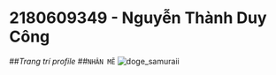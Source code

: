 # 2180609349 - Nguyễn Thành Duy Công
##*Trang trí profile*
##`NHÂN MẼ`
![doge_samuraii](https://github.com/user-attachments/assets/f8f07a55-5261-4fe8-a603-a186fd2cf5de)

